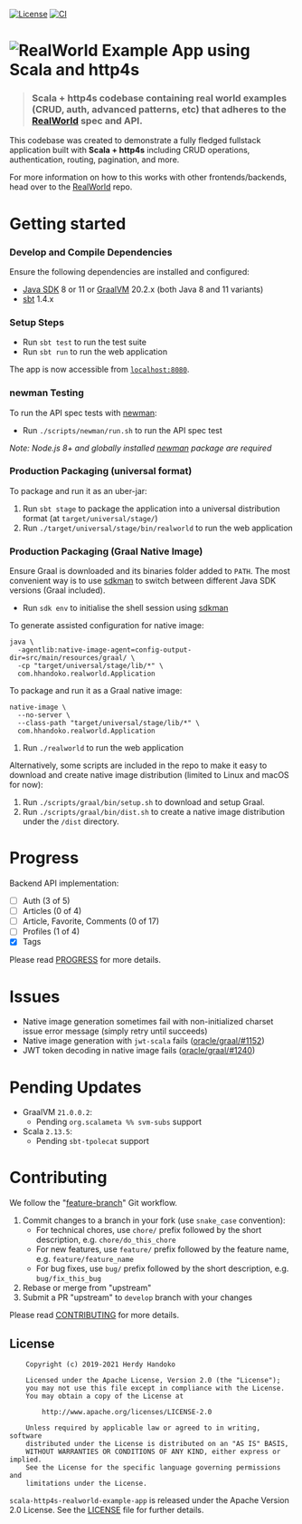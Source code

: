 [![License](https://img.shields.io/badge/license-Apache--2.0-brightgreen.svg)](LICENSE)
[![CI](https://github.com/hhandoko/scala-http4s-realworld-example-app/actions/workflows/ci.yml/badge.svg)](https://github.com/hhandoko/scala-http4s-realworld-example-app/actions/workflows/ci.yml)

# ![RealWorld Example App using Scala and http4s](media/http4s-realworld-logo.png)

> ### Scala + http4s codebase containing real world examples (CRUD, auth, advanced patterns, etc) that adheres to the [RealWorld](https://github.com/gothinkster/realworld) spec and API.

This codebase was created to demonstrate a fully fledged fullstack application built with **Scala + http4s** including CRUD operations, authentication, routing, pagination, and more.

For more information on how to this works with other frontends/backends, head over to the [RealWorld](https://github.com/gothinkster/realworld) repo.

# Getting started

### Develop and Compile Dependencies

Ensure the following dependencies are installed and configured:

  - [Java SDK] 8 or 11 or [GraalVM] 20.2.x (both Java 8 and 11 variants)
  - [sbt] 1.4.x

### Setup Steps

  - Run `sbt test` to run the test suite
  - Run `sbt run` to run the web application

The app is now accessible from [`localhost:8080`](http://localhost:8080).

### newman Testing

To run the API spec tests with [newman]:

  - Run `./scripts/newman/run.sh` to run the API spec test

_Note: Node.js 8+ and globally installed [newman] package are required_

### Production Packaging (universal format)

To package and run it as an uber-jar:

  1. Run `sbt stage` to package the application into a universal distribution format (at `target/universal/stage/`)
  2. Run `./target/universal/stage/bin/realworld` to run the web application

### Production Packaging (Graal Native Image)

Ensure Graal is downloaded and its binaries folder added to `PATH`. The most convenient way is to use [sdkman] to switch between different Java SDK versions (Graal included).

  - Run `sdk env` to initialise the shell session using [sdkman]

To generate assisted configuration for native image:

```shell
java \
  -agentlib:native-image-agent=config-output-dir=src/main/resources/graal/ \
  -cp "target/universal/stage/lib/*" \
  com.hhandoko.realworld.Application
```

To package and run it as a Graal native image:

```shell
native-image \
  --no-server \
  --class-path "target/universal/stage/lib/*" \
  com.hhandoko.realworld.Application
```

  1. Run `./realworld` to run the web application

Alternatively, some scripts are included in the repo to make it easy to download and create native image distribution (limited to Linux and macOS for now):

  1. Run `./scripts/graal/bin/setup.sh` to download and setup Graal.
  2. Run `./scripts/graal/bin/dist.sh` to create a native image distribution under the `/dist` directory. 

# Progress

Backend API implementation:

  - [ ] Auth (3 of 5)
  - [ ] Articles (0 of 4)
  - [ ] Article, Favorite, Comments (0 of 17)
  - [ ] Profiles (1 of 4)
  - [x] Tags

Please read [PROGRESS] for more details.

# Issues

  - Native image generation sometimes fail with non-initialized charset issue error message (simply retry until succeeds)
  - Native image generation with `jwt-scala` fails ([oracle/graal/#1152](https://github.com/oracle/graal/issues/1152))
  - JWT token decoding in native image fails ([oracle/graal/#1240](https://github.com/oracle/graal/issues/1240))

# Pending Updates

  - GraalVM `21.0.0.2`:
    - Pending `org.scalameta %% svm-subs` support
  - Scala `2.13.5`:
    - Pending `sbt-tpolecat` support

# Contributing

We follow the "[feature-branch]" Git workflow.

  1. Commit changes to a branch in your fork (use `snake_case` convention):
     - For technical chores, use `chore/` prefix followed by the short description, e.g. `chore/do_this_chore`
     - For new features, use `feature/` prefix followed by the feature name, e.g. `feature/feature_name`
     - For bug fixes, use `bug/` prefix followed by the short description, e.g. `bug/fix_this_bug`
  2. Rebase or merge from "upstream"
  3. Submit a PR "upstream" to `develop` branch with your changes

Please read [CONTRIBUTING] for more details.


## License

```
    Copyright (c) 2019-2021 Herdy Handoko

    Licensed under the Apache License, Version 2.0 (the "License");
    you may not use this file except in compliance with the License.
    You may obtain a copy of the License at

        http://www.apache.org/licenses/LICENSE-2.0

    Unless required by applicable law or agreed to in writing, software
    distributed under the License is distributed on an "AS IS" BASIS,
    WITHOUT WARRANTIES OR CONDITIONS OF ANY KIND, either express or implied.
    See the License for the specific language governing permissions and
    limitations under the License.
```

`scala-http4s-realworld-example-app` is released under the Apache Version 2.0 License. See the [LICENSE] file for further details.


[CONTRIBUTING]: https://github.com/hhandoko/scala-http4s-realworld-example-app/blob/master/CONTRIBUTING.md
[feature-branch]: http://nvie.com/posts/a-successful-git-branching-model/
[GraalVM]: https://www.graalvm.org/
[Java SDK]: https://adoptopenjdk.net/
[LICENSE]: https://github.com/hhandoko/scala-http4s-realworld-example-app/blob/master/LICENSE
[newman]: https://github.com/postmanlabs/newman
[PROGRESS]: https://github.com/hhandoko/scala-http4s-realworld-example-app/blob/master/PROGRESS.md
[sbt]: https://www.scala-sbt.org/
[sdkman]: https://sdkman.io/
